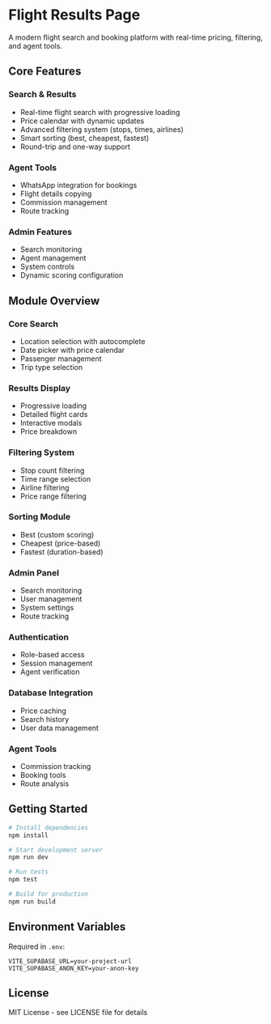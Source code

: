 # Flight Results Page

A modern flight search and booking platform with real-time pricing, filtering, and agent tools.

## Core Features

### Search & Results
- Real-time flight search with progressive loading
- Price calendar with dynamic updates
- Advanced filtering system (stops, times, airlines)
- Smart sorting (best, cheapest, fastest)
- Round-trip and one-way support

### Agent Tools
- WhatsApp integration for bookings
- Flight details copying
- Commission management
- Route tracking

### Admin Features
- Search monitoring
- Agent management
- System controls
- Dynamic scoring configuration

## Module Overview

### Core Search
- Location selection with autocomplete
- Date picker with price calendar
- Passenger management
- Trip type selection

### Results Display
- Progressive loading
- Detailed flight cards
- Interactive modals
- Price breakdown

### Filtering System
- Stop count filtering
- Time range selection
- Airline filtering
- Price range filtering

### Sorting Module
- Best (custom scoring)
- Cheapest (price-based)
- Fastest (duration-based)

### Admin Panel
- Search monitoring
- User management
- System settings
- Route tracking

### Authentication
- Role-based access
- Session management
- Agent verification

### Database Integration
- Price caching
- Search history
- User data management

### Agent Tools
- Commission tracking
- Booking tools
- Route analysis

## Getting Started

```bash
# Install dependencies
npm install

# Start development server
npm run dev

# Run tests
npm test

# Build for production
npm run build
```

## Environment Variables

Required in `.env`:
```
VITE_SUPABASE_URL=your-project-url
VITE_SUPABASE_ANON_KEY=your-anon-key
```

## License

MIT License - see LICENSE file for details